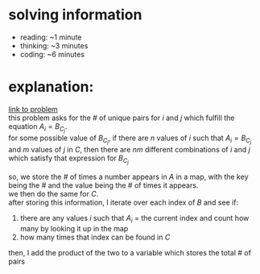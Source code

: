 # solving information
- reading: ~1 minute
- thinking: ~3 minutes
- coding: ~6 minutes

# explanation:
[link to problem](https://atcoder.jp/contests/abc202/tasks/abc202_c)  
this problem asks for the # of unique pairs for $i$ and $j$ which fulfill the equation $A_i=B_{C_j}$.  
 for some possible value of $B_{C_j}$, if there are $n$ values of $i$ such that $A_i=B_{C_j}$ and $m$ values of
 $j$ in $C$, then there are $nm$ different combinations of $i$ and $j$ which satisfy that expression for $B_{C_j}$
   
 so, we store the # of times a number appears in $A$ in a map, with the key being the # and the value being the # of times it appears.  
 we then do the same for $C$.  
 after storing this information, I iterate over each index of $B$ and see if:
 1. there are any values $i$ such that $A_i$ = the current index and count how many by looking it up in the map
 2. how many times that index can be found in $C$
   
 then, I add the product of the two to a variable which stores the total # of pairs
